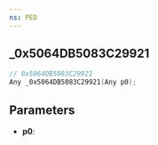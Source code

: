 ```yaml
---
ns: PED
---
```

## _0x5064DB5083C29921

```c
// 0x5064DB5083C29921
Any _0x5064DB5083C29921(Any p0);
```

## Parameters
* **p0**:
